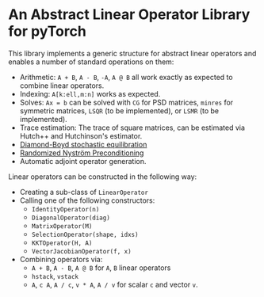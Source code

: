 # An Abstract Linear Operator Library for pyTorch

This library implements a generic structure for abstract linear operators and
enables a number of standard operations on them:
 * Arithmetic: `A + B`, `A - B`, `-A`, `A @ B` all work exactly as expected to
    combine linear operators.
 * Indexing: `A[k:ell,m:n]` works as expected.
 * Solves: `Ax = b` can be solved with `CG` for PSD matrices, `minres` for
 symmetric matrices, `LSQR` (to be implemented), or `LSMR` (to be implemented).
 * Trace estimation: The trace of square matrices, can be estimated via Hutch++
    and Hutchinson's estimator.
 * [Diamond-Boyd stochastic equilibration](https://web.stanford.edu/~boyd/papers/mf_equil.html)
 * [Randomized Nyström Preconditioning](https://arxiv.org/abs/2110.02820)
 * Automatic adjoint operator generation.

Linear operators can be constructed in the following way:
 * Creating a sub-class of `LinearOperator` 
 * Calling one of the following constructors:
    * `IdentityOperator(n)`
    * `DiagonalOperator(diag)`
    * `MatrixOperator(M)`
    * `SelectionOperator(shape, idxs)`
    * `KKTOperator(H, A)`
    * `VectorJacobianOperator(f, x)`
 * Combining operators via:
    * `A + B`, `A - B`, `A @ B` for `A`, `B` linear operators
    * `hstack`, `vstack`
    * `A`, `c A`, `A / c`, `v * A`, `A / v` for scalar `c` and vector `v`.
